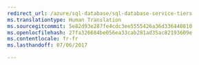 ```yaml
---
redirect_url: /azure/sql-database/sql-database-service-tiers
ms.translationtype: Human Translation
ms.sourcegitcommit: 5e82d93e287fe4cdc3ee5555426a36d336440810
ms.openlocfilehash: 27fa326684be056ea33cab281ad35ac82193609e
ms.contentlocale: fr-fr
ms.lasthandoff: 07/06/2017

--- 
```

